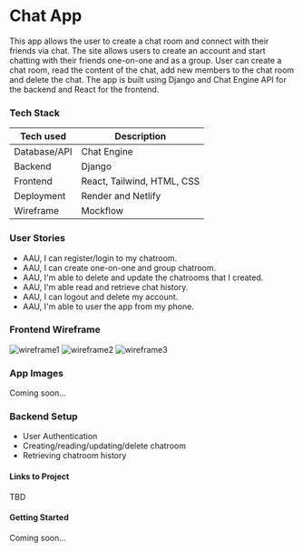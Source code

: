  # Chat App

This app allows the user to create a chat room and connect with their friends via chat. The site allows users to create an account and start chatting with their friends one-on-one and as a group. User can create a chat room, read the content of the chat, add new members to the chat room and delete the chat. The app is built using Django and Chat Engine API for the backend and React for the frontend.


 ### Tech Stack

| Tech used | Description |
|-----|------|
| Database/API | Chat Engine|
| Backend | Django|
| Frontend | React, Tailwind, HTML, CSS |
| Deployment | Render and Netlify |
| Wireframe | Mockflow |

### User Stories
- AAU, I can register/login to my chatroom.
- AAU, I can create one-on-one and group chatroom.
- AAU, I'm able to delete and update the chatrooms that I created.
- AAU, I'm able read and retrieve chat history.
- AAU, I can logout and delete my account.
- AAU, I'm able to user the app from my phone.


 ### Frontend Wireframe
    
![wireframe1](https://i.imgur.com/B12ODBu.png)
 ![wireframe2](https://i.imgur.com/mcFohD8.png)
 ![wireframe3](https://i.imgur.com/nlT1X84.png)
 ### App Images
 Coming soon...
 <!-- ![app index page](https://i.imgur.com/jrF2weW.png)
 ![app show page](https://i.imgur.com/MB2hEAw.png) -->

### Backend Setup
- User Authentication
- Creating/reading/updating/delete chatroom
- Retrieving chatroom history 


#### Links to Project
TBD
<!-- [Backend Deployed Project Page](https://charming-creponne-cea4b6.netlify.app/) -->
<!-- [Frontend Deployed Project Page](https://travel-app-backend-v9eb.onrender.com/countries/) -->


####  Getting Started
Coming soon...

<!-- - Click on "create new menu items" button to add new menu items to your menu!
- To learn more about an item, tap on the image of the item.
- To delete an item, click on the item and then tap the delete button.
- To edit an item, click on the item and then tap the edit button. This will navigate you to the edit page. Then edit the item and click the update button to make changes to the menu item. -->